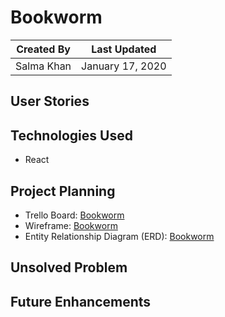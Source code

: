 # Bookworm

Created By | Last Updated
-----------|--------------
Salma Khan | January 17, 2020


## User Stories


## Technologies Used
 * React

## Project Planning
* Trello Board: [Bookworm](https://trello.com/b/9kAnNtlV/bookworm-mern-stack)
* Wireframe: [Bookworm](https://salmakhan.proto.io/editor/index.cfm?id=d69db517-3dae-4053-a423-6239996ca28b)
* Entity Relationship Diagram (ERD): [Bookworm](https://www.lucidchart.com/documents/edit/4a50144b-8289-4575-b19e-fecfdd9daef3/0_0?beaconFlowId=80708634A4AE0BDA)

## Unsolved Problem


## Future Enhancements